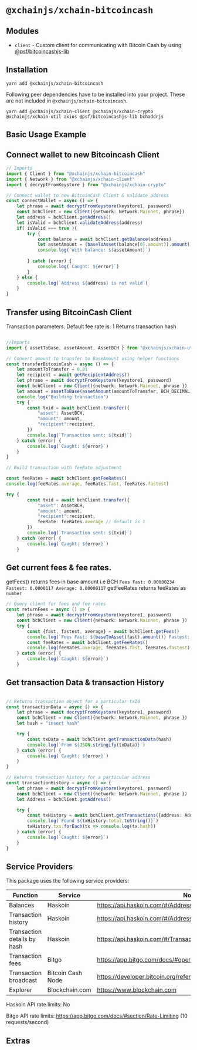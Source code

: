 # `@xchainjs/xchain-bitcoincash`

## Modules

- `client` - Custom client for communicating with Bitcoin Cash by using [@psf/bitcoincashjs-lib](https://www.npmjs.com/package/@psf/bitcoincashjs-lib)

## Installation

```
yarn add @xchainjs/xchain-bitcoincash
```

Following peer dependencies have to be installed into your project. These are not included in `@xchainjs/xchain-bitcoincash`.

```
yarn add @xchainjs/xchain-client @xchainjs/xchain-crypto @xchainjs/xchain-util axios @psf/bitcoincashjs-lib bchaddrjs
```

## Basic Usage Example 

## Connect wallet to new Bitcoincash Client

```ts
// Imports
import { Client } from "@xchainjs/xchain-bitcoincash"
import { Network } from "@xchainjs/xchain-client"
import { decryptFromKeystore } from "@xchainjs/xchain-crypto"

// Connect wallet to new BitcoinCash Client & validate address
const connectWallet = async () => {
    let phrase = await decryptFromKeystore(keystore1, password)
    const bchClient = new Client({network: Network.Mainnet, phrase})
    let address = bchClient.getAddress()
    let isValid = bchClient.validateAddress(address)
    if( isValid === true ){
        try {
            const balance = await bchClient.getBalance(address)
            let assetAmount = (baseToAsset(balance[0].amount)).amount()
            console.log(`With balance: ${assetAmount}`)
    
        } catch (error) {
            console.log(`Caught: ${error}`)
        }
    } else {
        console.log(`Address ${address} is not valid`)
    }
}

```

## Transfer using BitcoinCash Client
Transaction parameters. Default fee rate is: 1 
Returns transaction hash
```ts

//Imports 
import { assetToBase, assetAmount, AssetBCH } from "@xchainjs/xchain-util"

// Convert amount to transfer to BaseAmount using helper functions  
const transferBitcoinCash = async () => {
    let amountToTransfer = 0.01
    let recipient = await getRecipientAddress()
    let phrase = await decryptFromKeystore(keystore1, password)
    const bchClient = new Client({network: Network.Mainnet, phrase })
    let amount = assetToBase(assetAmount(amountToTransfer, BCH_DECIMAL))
    console.log("Building transaction")
    try {
        const txid = await bchClient.transfer({ 
            "asset": AssetBCH,
            "amount": amount,
            "recipient":recipient,
        })
        console.log(`Transaction sent: ${txid}`)
    } catch (error) {
        console.log(`Caught: ${error}`)
    } 
}

// Build transaction with feeRate adjustment

const feeRates = await bchClient.getFeeRates()
console.log(feeRates.average, feeRates.fast, feeRates.fastest)

try {
        const txid = await bchClient.transfer({ 
            "asset": AssetBCH,
            "amount": amount,
            "recipient":recipient,
            feeRate: feeRates.average // default is 1
        })
        console.log(`Transaction sent: ${txid}`)
    } catch (error) {
        console.log(`Caught: ${error}`)
    } 

```

## Get current fees & fee rates. 

getFees() returns fees in base amount i.e BCH `Fees Fast: 0.00000234 Fastest: 0.0000117 Average: 0.00000117`
getFeeRates returns feeRates as `number`

```ts
// Query client for fees and fee rates
const returnFees = async () => {
    let phrase = await decryptFromKeystore(keystore1, password)
    const bchClient = new Client({network: Network.Mainnet, phrase })
    try {
        const {fast, fastest, average} = await bchClient.getFees()
        console.log(`Fees Fast: ${baseToAsset(fast).amount()} Fastest: ${baseToAsset(fastest).amount()} Average: ${baseToAsset(average).amount()}`)
        const feeRates = await bchClient.getFeeRates()
        console.log(feeRates.average, feeRates.fast, feeRates.fastest)
    } catch (error) {
        console.log(`Caught: ${error}`)
    }

```

## Get transaction Data & transaction History

```ts

// Returns transaction object for a particular txId
const transactionData = async () => {
    let phrase = await decryptFromKeystore(keystore1, password)
    const bchClient = new Client({network: Network.Mainnet, phrase })
    let hash = "insert hash"

    try {
        const txData = await bchClient.getTransactionData(hash)
        console.log(`From ${JSON.stringify(txData)}`)
    } catch (error) {
        console.log(`Caught: ${error}`)
    }
}

// Returns transaction history for a particular address
const transactionHistory = async () => {
    let phrase = await decryptFromKeystore(keystore1, password)
    const bchClient = new Client({network: Network.Mainnet, phrase })
    let Address = bchClient.getAddress()

    try {
        const txHistory = await bchClient.getTransactions({address: Address, limit: 4 })
        console.log(`Found ${txHistory.total.toString()}`)
        txHistory.txs.forEach(tx => console.log(tx.hash))
    } catch (error) {
        console.log(`Caught: ${error}`)
    }
}

```

## Service Providers

This package uses the following service providers:

| Function                    | Service           | Notes                                                               |
| --------------------------- | ----------------- | ------------------------------------------------------------------- |
| Balances                    | Haskoin           | https://api.haskoin.com/#/Address/getBalance                        |
| Transaction history         | Haskoin           | https://api.haskoin.com/#/Address/getAddressTxsFull                 |
| Transaction details by hash | Haskoin           | https://api.haskoin.com/#/Transaction/getTransaction                |
| Transaction fees            | Bitgo             | https://app.bitgo.com/docs/#operation/v2.tx.getfeeestimate          |
| Transaction broadcast       | Bitcoin Cash Node | https://developer.bitcoin.org/reference/rpc/sendrawtransaction.html |
| Explorer                    | Blockchain.com    | https://www.blockchain.com                                          |

Haskoin API rate limits: No

Bitgo API rate limits: https://app.bitgo.com/docs/#section/Rate-Limiting (10 requests/second)


## Extras
